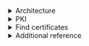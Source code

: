 <details>
<summary>Architecture</summary>
<br>
  
  ![image](https://user-images.githubusercontent.com/75510135/155879199-6f91848e-2e73-41cd-a1d4-374fc6f89ef6.png)

  ![image](https://user-images.githubusercontent.com/75510135/155879410-5d5954ce-ec3c-4bd1-adbf-0ed9e9c5d434.png)

  ![image](https://user-images.githubusercontent.com/75510135/155879478-21272919-456d-4600-9955-e89a7ec6c9ad.png)


</details>

<details>
<summary>PKI</summary>
<br>
    
  ![image](https://user-images.githubusercontent.com/75510135/155879512-ce753775-2b65-44f5-b914-f45eaca2c31e.png)

  ![image](https://user-images.githubusercontent.com/75510135/155879533-1fbadde5-494c-40a3-be02-2cfad0c44ad4.png)

  ![image](https://user-images.githubusercontent.com/75510135/155879593-5741e1be-a756-4836-bee4-2adcb2756eb0.png)

</details>


<details>
<summary>Find certificates</summary>
<br>
  
  ![image](https://user-images.githubusercontent.com/75510135/155879677-4e88b0d0-4efc-46cc-b988-8b80bfef1436.png)

  |Certs | location/command |
  | - | - |
  | CA |  cd /etc/kubernetes/pki/  |
  | API Server Cert | cd /etc/kubernetes/pki/  |
  | Etcd Server cert| etc/kubernetes/pki# ll etcd/ |
  | Api -> Etcd | cd /etc/kubernetes/pki/  |
  | Api -> Kubelet | |
  | Scheduler -> Api | cat /etc/kubernetes/scheduler.conf  |
  | Controller-manager -> Api |  cat /etc/kubernetes/controller-manager.conf |
  | Kubelet -> Api | cat /etc/kubernetes/kubelet.conf ; cd  /var/lib/kubelet/pki/ |
  | Kubelet Server cert |  cat /etc/kubernetes/kubelet.conf |
  
  <img width="634" alt="image" src="https://user-images.githubusercontent.com/75510135/155880270-c2671e50-0497-439d-a8f9-a53184a46a98.png">

  <img width="609" alt="image" src="https://user-images.githubusercontent.com/75510135/155880383-a7782bd2-4d08-45b1-8b2a-50c39d785ea8.png">

  <img width="702" alt="image" src="https://user-images.githubusercontent.com/75510135/155880411-2c1e3f9a-829f-49b3-b9af-ce8816ebe1ae.png">

  <img width="698" alt="image" src="https://user-images.githubusercontent.com/75510135/155880461-8afe5daf-0309-49dc-a968-9a4b4197ce80.png">

  <img width="619" alt="image" src="https://user-images.githubusercontent.com/75510135/155880495-9dc90c1d-61e6-4df1-8e8f-fa34a68f5994.png">

  - worker node side certs
  
  <img width="662" alt="image" src="https://user-images.githubusercontent.com/75510135/155880543-5d872870-0c6b-47f0-a032-ac55a1568e03.png">

  <img width="740" alt="image" src="https://user-images.githubusercontent.com/75510135/155880578-5a04bea8-0d27-4709-83ee-5380d212cf15.png">

  
</details>


<details>
<summary>Additional reference</summary>
<br>
  
  ![image](https://user-images.githubusercontent.com/75510135/155880610-f34976c0-9c5c-4fba-afaa-880c4fac5bb4.png)

  ![image](https://user-images.githubusercontent.com/75510135/155880620-3d796c83-17a0-4956-93f1-e79d1a7f8b7e.png)

  ![image](https://user-images.githubusercontent.com/75510135/155880634-840b26f6-81a4-491d-8c11-77617207deea.png)

</details>

